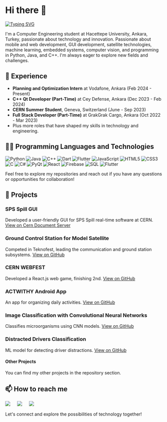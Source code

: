 # Hi there 👋

[![Typing SVG](https://readme-typing-svg.herokuapp.com?font=Fira+Code&pause=1500&color=A020F0&width=600&height=50&lines=I'm+Z%C3%BCbeyde+Civelek!;I'm+a+Fourth+Year+Computer+Engineering+Student)](https://git.io/typing-svg)

I'm a Computer Engineering student at Hacettepe University, Ankara, Turkey, passionate about technology and innovation. Passionate about mobile and web development, GUI development, satellite technologies, machine learning, embedded systems, computer vision, and programming in Python, Java, and C++. I'm always eager to explore new fields and challenges.

## 💼 Experience

- **Planning and Optimization Intern** at Vodafone, Ankara (Feb 2024 - Present)
- **C++ Qt Developer (Part-Time)** at Cey Defense, Ankara (Dec 2023 - Feb 2024)
- **CERN Summer Student**, Geneva, Switzerland (June - Sep 2023)
- **Full Stack Developer (Part-Time)** at GrakGrak Cargo, Ankara (Oct 2022 - Mar 2023)
- Plus more roles that have shaped my skills in technology and engineering.

## 👨‍💻 Programming Languages and Technologies

![Python](https://img.shields.io/badge/-Python-3776AB?style=flat&logo=python&logoColor=white)
![Java](https://img.shields.io/badge/-Java-007396?style=flat&logo=java&logoColor=white)
![C++](https://img.shields.io/badge/-C++-00599C?style=flat&logo=cplusplus&logoColor=white)
![Dart](https://img.shields.io/badge/-Dart-0175C2?style=flat&logo=dart&logoColor=white)
![Flutter](https://img.shields.io/badge/-Flutter-02569B?style=flat&logo=flutter&logoColor=white)
![JavaScript](https://img.shields.io/badge/-JavaScript-F7DF1E?style=flat&logo=javascript&logoColor=black)
![HTML5](https://img.shields.io/badge/-HTML5-E34F26?style=flat&logo=html5&logoColor=white)
![CSS3](https://img.shields.io/badge/-CSS3-1572B6?style=flat&logo=css3&logoColor=white)
![C](https://img.shields.io/badge/-C-A8B9CC?style=flat&logo=c&logoColor=white)
![C#](https://img.shields.io/badge/-C%23-239120?style=flat&logo=csharp&logoColor=white)
![PyQt](https://img.shields.io/badge/-PyQt-41CD52?style=flat&logo=qt&logoColor=white)
![React](https://img.shields.io/badge/-React-61DAFB?style=flat&logo=react&logoColor=black)
![Firebase](https://img.shields.io/badge/-Firebase-FFCA28?style=flat&logo=firebase&logoColor=black)
![SQL](https://img.shields.io/badge/-SQL-4479A1?style=flat&logo=mysql&logoColor=white)
![Flutter](https://img.shields.io/badge/-Flutter-02569B?style=flat&logo=flutter&logoColor=white)

Feel free to explore my repositories and reach out if you have any questions or opportunities for collaboration!


## 🚀 Projects

### SPS Spill GUI
Developed a user-friendly GUI for SPS Spill real-time software at CERN. [View on Cern Document Server](https://cds.cern.ch/record/2875220)

### Ground Control Station for Model Satellite
Competed in Teknofest, leading the communication and ground station subsystems. [View on GitHub](https://github.com/zubeydecivelek/Tharsis6A-GCS-Windows)

### CERN WEBFEST
Developed a React.js web game, finishing 2nd. [View on GitHub](https://github.com/zubeydecivelek/Cern-Webfest-2023)

### ACTWITHY Android App
An app for organizing daily activities. [View on GitHub](https://github.com/zubeydecivelek/ActWithy)

### Image Classification with Convolutional Neural Networks
Classifies microorganisms using CNN models. [View on GitHub](https://github.com/zubeydecivelek/Image-Classification-with-Convolutional-Neural-Networks)

### Distracted Drivers Classification
ML model for detecting driver distractions. [View on GitHub](https://github.com/akifozgur/distracted-drivers-classification)

#### Other Projects
You can find my other projects in the repository section.

## 📫 How to reach me
<a href="https://tr.linkedin.com/in/zübeyde-civelek-b2a403196" target="_blank"><img src="https://img.shields.io/badge/-LinkedIn-0077B5?style=for-the-badge&logo=Linkedin&logoColor=white"></img></a>
&emsp;
<a href="mailto:zubeydeecivelek@gmail.com" target="_blank"><img src="https://img.shields.io/badge/-Gmail-D14836?style=for-the-badge&logo=Gmail&logoColor=white"></img></a>
&emsp;
<a href="https://github.com/zubeydecivelek" target="_blank"><img src="https://img.shields.io/badge/GitHub-100000?style=for-the-badge&logo=github&logoColor=white"></img></a>
</p>

Let's connect and explore the possibilities of technology together!


